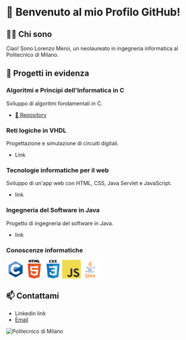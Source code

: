 # 👋 Benvenuto al mio Profilo GitHub!

## 👨‍🎓 Chi sono
Ciao! Sono Lorenzo Meroi, un neolaureato in ingegneria informatica al Politecnico di Milano.

## 💼 Progetti in evidenza

### Algoritmi e Principi dell'Informatica in C

Sviluppo di algoritmi fondamentali in C.
- [🔗 Repository](https://github.com/username/API-Meroi-2022-23)

### Reti logiche in VHDL

Progettazione e simulazione di circuiti digitali.
- Link

### Tecnologie informatiche per il web

Sviluppo di un'app web con HTML, CSS, Java Servlet e JavaScript.
- link

### Ingegneria del Software in Java

Progetto di ingegneria del software in Java.
- link

### Conoscenze informatiche
<img src="https://raw.githubusercontent.com/github/explore/main/topics/c/c.png" width="50" height="50"><img src="https://raw.githubusercontent.com/github/explore/main/topics/html/html.png" width="50" height="50"><img src="https://raw.githubusercontent.com/github/explore/main/topics/css/css.png" width="50" height="50"><img src="https://raw.githubusercontent.com/github/explore/main/topics/javascript/javascript.png" width="50" height="50"><img src="https://raw.githubusercontent.com/github/explore/main/topics/java/java.png" width="50" height="50">

## 📫 Contattami
- Linkedin link
- [Email](lorenzo.meroi22@gmail.com)

![Politecnico di Milano](https://upload.wikimedia.org/wikipedia/commons/4/4f/Politecnico_di_Milano_stemmi.svg)
